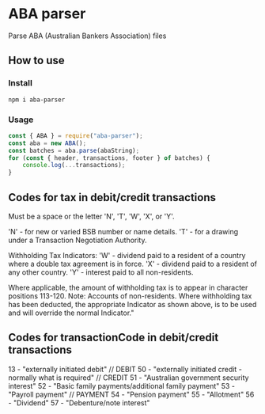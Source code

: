 # ABA parser

Parse ABA (Australian Bankers Association) files

## How to use

### Install

```shell
npm i aba-parser
```

### Usage

```javascript
const { ABA } = require("aba-parser");
const aba = new ABA();
const batches = aba.parse(abaString);
for (const { header, transactions, footer } of batches) {
    console.log(...transactions);
}
```

## Codes for tax in debit/credit transactions

Must be a space or the letter 'N', 'T', 'W', 'X', or 'Y'.

'N' - for new or varied BSB number or name details.
'T' - for a drawing under a Transaction Negotiation Authority.

Withholding Tax Indicators:
'W' - dividend paid to a resident of a country where a double tax agreement is in force.
'X' - dividend paid to a resident of any other country.
'Y' - interest paid to all non-residents.

Where applicable, the amount of withholding tax is to appear in character positions 113-120.
Note: Accounts of non-residents. Where withholding tax has been deducted, the appropriate Indicator as shown above, is to be used and will override the normal Indicator."

## Codes for transactionCode in debit/credit transactions

13 - "externally initiated debit" // DEBIT
50 - "externally initiated credit - normally what is required" // CREDIT
51 - "Australian government security interest"
52 - "Basic family payments/additional family payment"
53 - "Payroll payment" // PAYMENT
54 - "Pension payment"
55 - "Allotment"
56 - "Dividend"
57 - "Debenture/note interest"
